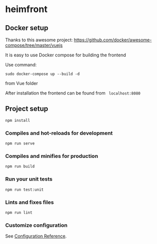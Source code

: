 # heimfront

## Docker setup

Thanks to this awesome project:
https://github.com/docker/awesome-compose/tree/master/vuejs

It is easy to use Docker compose for building the frontend

Use command:

```shell
sudo docker-compose up --build -d
```

from Vue folder

After installation the frontend can be found from ` localhost:8080`

## Project setup

```
npm install
```

### Compiles and hot-reloads for development

```
npm run serve
```

### Compiles and minifies for production

```
npm run build
```

### Run your unit tests

```
npm run test:unit
```

### Lints and fixes files

```
npm run lint
```

### Customize configuration

See [Configuration Reference](https://cli.vuejs.org/config/).
